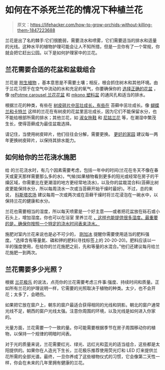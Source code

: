 # 如何在不杀死兰花的情况下种植兰花

> 原文：<https://lifehacker.com/how-to-grow-orchids-without-killing-them-1847223688>

兰花是出了名的棘手:它们很脆弱，需要浇水和喷雾，它们需要适当的排水和适量的光线。这种水平的植物护理可能会让人不知所措，但是一旦你有了一个常规，你就会把它赶出公园。以下是如何护理家中的兰花。



## 兰花需要合适的花盆和盆栽组合

兰花是 [附生植物](https://www.britannica.com/plant/epiphyte) ，基本意思是不需要土壤；相反，根会抓住树木和其他环境。由于兰花习惯于在空气中流动的水和充足的氧气，你要确保你的 [选择正确的花盆](https://www.trees.com/gardening-and-landscaping/best-orchid-pots) ，像 [rePotme carousel 兰花花盆](https://www.repotme.com/products/blue-baby-carousel-pot?currency=USD&utm_medium=cpc&utm_source=google&utm_campaign=Google%20Shopping&gclid=Cj0KCQjw8vqGBhC_ARIsADMSd1B9SuDl8mvzOXf3suP3oMioHODGwdDsM3SMh2ou39y2l65T5FSI1bgaAguQEALw_wcB) 和 [mkono 塑料盆](https://www.amazon.com/Plastic-Drainage-Decoration-Planters-Included/dp/B01NCJVAUA?asc_campaign=InlineText&asc_refurl=https://lifehacker.com/how-to-grow-orchids-without-killing-them-1847223688&asc_source=&tag=kinjalifehackerlink-20) 的通风孔和适当的排水。

根据兰花的种类，有些在 [树皮碎片中茁壮成长，有些在](https://www.bhg.com/gardening/houseplants/care/how-to-care-for-orchids/) 苔藓中茁壮成长。像 [蝴蝶兰和卡特兰](https://www.better-gro.com/orchid-blogs/whats-easier-to-grow-phalaenopsis-or-cattleyas) 这样的兰花在有树皮的花盆里茁壮成长，因为它们不能保留水分，也不能给根部所需的排水；其他兰花，如 [淑女拖鞋](https://www.fs.fed.us/wildflowers/beauty/cypripedium/index.shtml) 和 [尼姑兰花](https://davesgarden.com/guides/articles/view/4041) 等，在潮湿中繁茂生长，使得苔藓成为最佳盆栽选择。

请记住，当使用树皮碎片，他们往往会分解，需要更换。 [更好的家园](https://www.bhg.com/gardening/houseplants/care/how-to-care-for-orchids/) 建议每一两年更换树皮碎片，以保持其排水能力。

## 如何给你的兰花浇水施肥

给 的兰花浇水时，有几个因素需要考虑，包括一年中的时间(兰花在冬天不像在春天或夏天那样需要那么多的水)，气候(如果植物看到更多的阳光或经常在房子的干燥区域，你需要比在更潮湿的地方更经常地浇水)，以及你的盆栽混合料(苔藓比树皮更能保持水分，所以每周浇水一次或当苔藓开始干燥时最好)。不过，总的来说， [科斯塔农场](https://www.costafarms.com/get-growing/news/how-to-water-your-orchid) 建议每周一次或两次或在苔藓干燥时将兰花浸泡在一碗水中，以保持兰花的健康和水分。

兰花也需要相当的湿度，所以每天喷雾是一个好主意——或者把花盆放在砾石或小石头上，增加湿度。你也可以在浴室 里养兰花 [，这样也能提供很多湿度。最重要的是，确保你按照一个特定的浇水时间表来浇水。](https://lifehacker.com/these-high-humidity-plants-will-thrive-in-your-bathroom-1847153066)

施肥对室内兰花来说也是必不可少的， [刚加冰](https://www.justaddiceorchids.com/how-to-fertilize-orchids) 提醒你需要使用适当的肥料强度。“选择含有等量氮、磷和钾的肥料(寻找标签上的 20-20-20)。肥料应该以一半的强度使用，在给你的兰花施肥之前，先和等量的水混合。”他们还建议每月给兰花施肥一到两次。

## 兰花需要多少光照？

根据 [兰花极乐](https://orchidbliss.com/light/) 的说法，点亮你的兰花需要考虑三件事:强度、持续时间和质量。正如所有兰花的护理说明一样，它需要的光照取决于植物的种类。太少，也不会开花；太多了，会晒伤。

如果把它放在窗户上，朝东的窗户最适合获得相同的光线和阴影。朝北的窗户通常光线不足，朝西的窗户光线太强。注意你周围的环境，以及光线是如何进入你家的。

光量方面，兰花需要一个一致的量。你可能需要根据季节在房子周围移动你的植物，以保持一个规律的明暗时间表。

对于光的质量来说，兰花需要红光、绿光、远红光和蓝光的适当组合，这些都是太阳提供的。如果你在人造光下生长，兰花极乐推荐使用荧光灯和 LED 灯来提供兰花所需的全部光谱。最终，一旦你养成了这些植物仪式的习惯，它会像第二天性一样，你会在未来的几年里拥有健康的兰花。